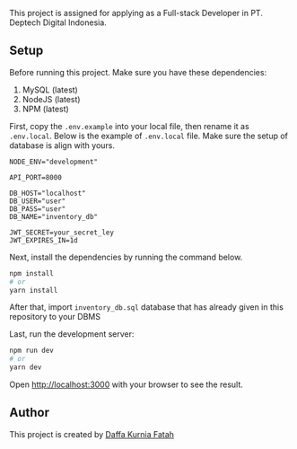 This project is assigned for applying as a Full-stack Developer in PT. Deptech Digital Indonesia.

## Setup

Before running this project. Make sure you have these dependencies:

1. MySQL (latest)
2. NodeJS (latest)
3. NPM (latest)

First, copy the `.env.example` into your local file, then rename it as `.env.local`. Below is the example of `.env.local` file. Make sure the setup of database is align with yours.

```
NODE_ENV="development"

API_PORT=8000

DB_HOST="localhost"
DB_USER="user"
DB_PASS="user"
DB_NAME="inventory_db"

JWT_SECRET=your_secret_ley
JWT_EXPIRES_IN=1d
```

Next, install the dependencies by running the command below.

```bash
npm install
# or
yarn install
```

After that, import `inventory_db.sql` database that has already given in this repository to your DBMS

Last, run the development server:

```bash
npm run dev
# or
yarn dev
```

Open [http://localhost:3000](http://localhost:3000) with your browser to see the result.

## Author

This project is created by [Daffa Kurnia Fatah](https://dafkur.com)
